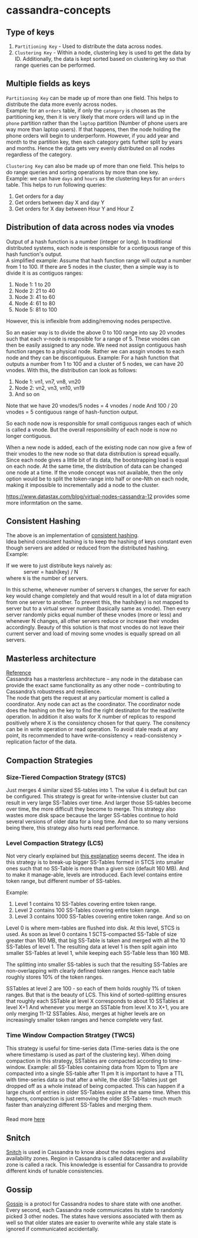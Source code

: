# cassandra-concepts


## Type of keys

1. `Partitioning Key` - Used to distribute the data across nodes.  
2. `Clustering Key` - Within a node, clustering key is used to get the data by ID. Additionally, the data is kept sorted based on clustering key so that range queries can be performed.


## Multiple fields as keys

`Partitioning Key` can be made up of more than one field. This helps to distribute the data more evenly across nodes.  
Example: for an `orders` table, if only the `category` is chosen as the partitioning key, then it is very likely that more orders will land up in the `phone` partition rather than the `laptop` partition (Number of phone users are way more than laptop users). If that happens, then the node holding the phone orders will begin to underperform. However, if you add year and month to the partition key, then each category gets further split by years and months. Hence the data gets very evenly distributed on all nodes regardless of the category.

`Clustering Key` can also be made up of more than one field. This helps to do range queries and sorting operations by more than one key.  
Example: we can have `days` and `hours` as the clustering keys for an `orders` table. This helps to run following queries:
1. Get orders for a day
2. Get orders between day X and day Y
3. Get orders for X day between Hour Y and Hour Z


## Distribution of data across nodes via vnodes

Output of a hash function is a number (integer or long).
In traditional distributed systems, each node is responsible for a contiguous range of this hash function's output.  
A simplified example: Assume that hash function range will output a number from 1 to 100.
If there are 5 nodes in the cluster, then a simple way is to divide it is as contiguos ranges:
1. Node 1: 1 to 20
2. Node 2: 21 to 40
3. Node 3: 41 to 60
4. Node 4: 61 to 80
5. Node 5: 81 to 100

However, this is inflexible from adding/removing nodes perspective.

So an easier way is to divide the above 0 to 100 range into say 20 vnodes such that each v-node is resposible for a range of 5.
These vnodes can then be easily assigned to any node. We need not assign contiguous hash function ranges to a physical node.
Rather we can assgin vnodes to each node and they can be discontiguous.
Example:
For a hash function that outputs a number from 1 to 100 and a cluster of 5 nodes, we can have 20 vnodes.
With this, the distribution can look as follows:
1. Node 1: vn1, vn7, vn8, vn20
2. Node 2: vn2, vn3, vn10, vn19
3. And so on

Note that we have 20 vnodes/5 nodes = 4 vnodes / node
And 100 / 20 vnodes = 5 contiguous range of hash-function output.

So each node now is responsible for small contiguous ranges each of which is called a vnode.
But the overall responsibility of each node is now no longer contiguous.

When a new node is added, each of the existing node can now give a few of their vnodes to the new node so that data distribution is spread equally.
Since each node gives a little bit of its data, the bootstrapping load is equal on each node.
At the same time, the distribution of data can be changed one node at a time.
If the vnode concept was not available, then the only option would be to split the token-range into half or one-Nth on each node, making it impossible to incrementally add a node to the cluster.

https://www.datastax.com/blog/virtual-nodes-cassandra-12 provides some more informtation on the same.



## Consistent Hashing

The above is an implementation of [consistent hashing](https://www.toptal.com/big-data/consistent-hashing).  
Idea behind consistent hashing is to keep the hashing of keys constant even though servers are added or reduced from the distributed hashing. Example:  

If we were to just distribute keys naively as:  
$~~~~~~~~~~~$ server = hash(key) / N  
where `N` is the number of servers.  

In this scheme, whenever number of servers `N` changes, the server for each key would change completely and that would result in a lot of data migration from one server to another. To prevent this, the hash(key) is not mapped to server but to a virtual server number (basically same as vnode). Then every server randomly picks equal number of these vnodes (more or less) and whenever N changes, all other servers reduce or increase their vnodes accordingly. Beauty of this solution is that most vnodes do not leave their current server and load of moving some vnodes is equally spread on all servers.  


## Masterless architecture

[Reference](https://cassandra.apache.org/_/cassandra-basics.html)  
Cassandra has a masterless architecture – any node in the database can provide the exact same functionality as any other node – contributing to Cassandra’s robustness and resilience.  
The node that gets the request at any particular moment is called a coordinator. Any node can act as the coordinator. The coordinator node does the hashing on the key to find the right destinaton for the read/write operation. In addition it also waits for X number of replicas to respond positively where X is the consistency chosen for that query. The consitency can be in write operation or read operation. To avoid stale reads at any point, its recommended to have write-consistency + read-consistency > replication factor of the data.


## Compaction Strategies


### Size-Tiered Compaction Strategy (STCS)
Just merges 4 similar sized SS-tables into 1.
The value 4 is default but can be configured.
This strategy is great for write-intensive cluster but can result in very large SS-Tables over time.
And larger those SS-tables become over time, the more difficult they become to merge.
This strategy also wastes more disk space because the larger SS-tables continue to hold several versions of older data for a long time.
And due to so many versions being there, this strategy also hurts read performance.

### Level Compaction Strategy (LCS)
Not very clearly explained but [this explanation](https://www.scylladb.com/2018/01/31/compaction-series-leveled-compaction/) seems decent.
The idea in this strategy is to break-up bigger SS-Tables formed in STCS into smaller ones such that no SS-Table is more than a given size (default 160 MB).
And to make it manage-able, levels are introduced. Each level contains entire token range, but different number of SS-tables.

Example:
1. Level 1 contains 10 SS-Tables covering entire token range.
2. Level 2 contains 100 SS-Tables covering entire token range.
3. Level 3 contains 1000 SS-Tables covering entire token range.
And so on

Level 0 is where mem-tables are flushed into disk. At this level, STCS is used.
As soon as level 0 contains 1 SCTS-compacted SS-Table of size greater than 160 MB, that big SS-Table is taken and merged with all the 10 SS-Tables of level 1.
The resulting data at level 1 is then split again into smaller SS-Tables at level 1, while keeping each SS-Table less than 160 MB.

The splitting into smaller SS-tables is such that the resulting SS-Tables are non-overlapping with clearly defined token ranges.
Hence each table roughly stores 10% of the token ranges.

SSTables at level 2 are 100 - so each of them holds roughly 1% of token ranges.
But that is the beauty of LCS.
This kind of sorted-splitting ensures that roughly each SSTable at level X corresponds to about 10 SSTables at level X+1
And whenever you merge an SSTable from level X to X+1, you are only merging 11-12 SSTables.
Also, merges at higher levels are on increasingly smaller token ranges and hence complete very fast.



### Time Window Compaction Stratgey (TWCS)
This strategy is useful for time-series data (Time-series data is the one where timestamp is used as part of the clustering key).
When doing compaction in this strategy, SSTables are compacted according to time-window.
Example: all SS-Tables containing data from 10pm to 11pm are compacted into a single SS-table after 11 pm
It is important to have a TTL with time-series data so that after a while, the older SS-Tables just get dropped off as a whole instead of being compacted.
This can happen if a large chunk of entries in older SS-Tables expire at the same time.
When this happens, compaction is just removing the older SS-Tables - much much faster than analyzing different SS-Tables and merging them.

### 

Read more [here](https://docs.datastax.com/en/dse/5.1/dse-arch/datastax_enterprise/dbInternals/dbIntHowDataMaintain.html#dbIntHowDataMaintain__dml_types_of_compaction)

## Snitch

[Snitch](https://cassandra.apache.org/doc/stable/cassandra/architecture/snitch.html) is used in Cassandra to know about the nodes regions and availability zones. Region in Cassandra is called datacenter and availability zone is called a rack. This knowledge is essential for Cassandra to provide different kinds of tunable consistencies.


## Gossip

[Gossip](https://docs.datastax.com/en/cassandra-oss/3.x/cassandra/architecture/archGossipAbout.html) is a protocl for Cassandra nodes to share state with one another. Every second, each Cassandra node communicates its state to randomly picked 3 other nodes. The states have versions associated with them as well so that older states are easier to overwrite while any stale state is ignored if communicated accidentally.


